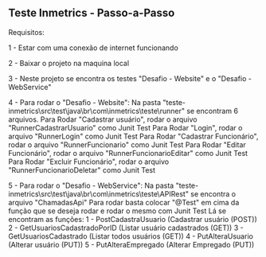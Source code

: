 ## Teste Inmetrics - Passo-a-Passo


Requisitos:

1 - Estar com uma conexão de internet funcionando

2 - Baixar o projeto na maquina local

3 - Neste projeto se encontra os testes "Desafio - Website" e o "Desafio - WebService"

4 - Para rodar o "Desafio - Website":
	Na pasta "teste-inmetrics\src\test\java\br\com\inmetrics\teste\runner" se encontram 6 arquivos.
	Para Rodar "Cadastrar usuário", rodar o arquivo "RunnerCadastrarUsuario" como Junit Test
	Para Rodar "Login", rodar o arquivo "RunnerLogin" como Junit Test
	Para Rodar "Cadastrar Funcionário", rodar o arquivo "RunnerFuncionario" como Junit Test
	Para Rodar "Editar Funcionário", rodar o arquivo "RunnerFuncionarioEditar" como Junit Test
	Para Rodar "Excluir Funcionário", rodar o arquivo "RunnerFuncionarioDeletar" como Junit Test
  
5 - Para rodar o "Desafio - WebService":
	Na pasta "teste-inmetrics\src\test\java\br\com\inmetrics\teste\APIRest" se encontra o arquivo "ChamadasApi"
	Para rodar basta colocar "@Test" em cima da função que se deseja rodar e rodar o mesmo com Junit Test
	Lá se encontram as funções:
	1 - PostCadastraUsuario (Cadastrar usuário (POST))
	2 - GetUsuariosCadastradoPorID (Listar usuário cadastrados (GET))
	3 - GetUsuariosCadastrado (Listar todos usuários (GET))
	4 - PutAlteraUsuario (Alterar usuário (PUT))
	5 - PutAlteraEmpregado (Alterar Empregado (PUT))
